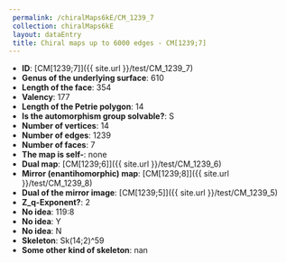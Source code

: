 ```yaml
--- 
 permalink: /chiralMaps6kE/CM_1239_7 
 collection: chiralMaps6kE
 layout: dataEntry
 title: Chiral maps up to 6000 edges - CM[1239;7]
---
```


- **ID**: [CM[1239;7]]({{ site.url }}/test/CM_1239_7)
- **Genus of the underlying surface**: 610
- **Length of the face**: 354
- **Valency**: 177
- **Length of the Petrie polygon**: 14
- **Is the automorphism group solvable?**: S
- **Number of vertices**: 14
- **Number of edges**: 1239
- **Number of faces**: 7
- **The map is self-**: none
- **Dual map**: [CM[1239;6]]({{ site.url }}/test/CM_1239_6)
- **Mirror (enantihomorphic) map**: [CM[1239;8]]({{ site.url }}/test/CM_1239_8)
- **Dual of the mirror image**: [CM[1239;5]]({{ site.url }}/test/CM_1239_5)
- **Z_q-Exponent?**: 2
- **No idea**:  119:8
- **No idea**: Y
- **No idea**: N
- **Skeleton**: Sk(14;2)^59
- **Some other kind of skeleton**: nan
